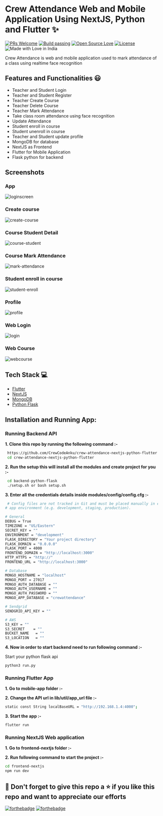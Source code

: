 # Crew Attendance Web and Mobile Application Using NextJS, Python and Flutter ✨

[![PRs Welcome](https://img.shields.io/badge/PRs-welcome-brightgreen.svg?style=flat-square)](https://crew-code.com/node-express-typescript-mongo-rest-api/)&nbsp;[![Build passing](https://img.shields.io/badge/Build-Passing-brightgreen.svg?style=flat-square)](https://crew-code.com/node-express-typescript-mongo-rest-api/)&nbsp;[![Open Source Love](https://badges.frapsoft.com/os/v1/open-source.svg?v=102)](https://crew-code.com/node-express-typescript-mongo-rest-api/)&nbsp;[![License](https://img.shields.io/badge/license-MIT-brightgreen)](https://crew-code.com/node-express-typescript-mongo-rest-api/)&nbsp;![Made with Love in India](https://madewithlove.org.in/badge.svg)

Crew Attendance is web and mobile application used to mark attendance of a class using realtime face recognition

## Features and Functionalities 😃

- Teacher and Student Login
- Teacher and Student Register
- Teacher Create Course
- Teacher Delete Course
- Teacher Mark Attendance
- Take class room attendance using face recognition
- Update Attendance
- Student enroll in course
- Student unenroll in course
- Teacher and Student update profile
- MongoDB for database
- NextJS as Frontend
- Flutter for Mobile Application
- Flask python for backend

## Screenshots

### App

![loginscreen](https://drive.google.com/uc?export=view&id=1qJYMhNzEeYJoljYwEv_It6CoKI2iBfDu)

### Create course

![create-course](https://drive.google.com/uc?export=view&id=1RuthzHDzwShNiE6KAoi2Y4hcR94dFQy8)

### Course Student Detail

![course-student](https://drive.google.com/uc?export=view&id=1xYg0V_vu4YDnjNkvPTRfx9MfGjs5Bc7b)

### Course Mark Attendance

![mark-attendance](https://drive.google.com/uc?export=view&id=1gpgSKgokzsURuw8XmFtOBLt7EnR5nhaM)

### Student enroll in course

![student-enroll](https://drive.google.com/uc?export=view&id=1DZ9Wo-oMejmc5eFw314iE56avAK1a9JS)

### Profile

![profile](https://drive.google.com/uc?export=view&id=1Hde8EktTCK_GiS5xpoaTpMU2QqTByPdg)

### Web Login

![login](https://drive.google.com/uc?export=view&id=1KHhIXhdNor9e-m5PEs2INTDW7TWmthkL)

### Web Course

![webcourse](https://drive.google.com/uc?export=view&id=1D9Dxqzn8RPTFOZlMkvgHWc-LI3KKAp1j)

## Tech Stack 💻

- [Flutter](https://flutter.dev/)
- [NextJS](https://nextjs.org/)
- [MongoDB](https://www.mongodb.com/)
- [Python Flask](https://flask.palletsprojects.com/en/2.2.x/)

## Installation and Running App:

### Running Backend API

**1. Clone this repo by running the following command :-**

```bash
 https://github.com/CrewCodeAnku/crew-attendance-nextjs-python-flutter.git
 cd crew-attendance-nextjs-python-flutter
```

**2. Run the setup this will install all the modules and create project for you :-**

```bash
 cd backend-python-flask
 ./setup.sh or bash setup.sh
```

**3. Enter all the credentials details inside modules/config/config.cfg :-**

```bash
 # Config files are not tracked in Git and must be placed manually in each
# app environment (e.g. development, staging, production).

# General
DEBUG = True
TIMEZONE = "US/Eastern"
SECRET_KEY = ""
ENVIRONMENT = "development"
FLASK_DIRECTORY = "Your project directory"
FLASK_DOMAIN = "0.0.0.0"
FLASK_PORT = 4000
FRONTEND_DOMAIN = "http://localhost:3000"
HTTP_HTTPS = "http://"
FRONTEND_URL = "http://localhost:3000"

# Database
MONGO_HOSTNAME = "localhost"
MONGO_PORT = 27017
MONGO_AUTH_DATABASE = ""
MONGO_AUTH_USERNAME = ""
MONGO_AUTH_PASSWORD = ""
MONGO_APP_DATABASE = "crewattendance"

# Sendgrid
SENDGRID_API_KEY = ""

# AWS
S3_KEY = ""
S3_SECRET    = ""
BUCKET_NAME   = ""
S3_LOCATION   = ""

```

**4. Now in order to start backend need to run following command :-**

Start your python flask api

```bash
python3 run.py
```

### Running Flutter App

**1. Go to mobile-app folder :-**

**2. Change the API url in lib/util/app_url file :-**

```bash
static const String localBaseURL = "http://192.168.1.4:4000";
```

**3. Start the app :-**

```bash
flutter run
```

### Running NextJS Web application

**1. Go to frontend-nextjs folder :-**

**2. Run following command to start the project :-**

```bash
cd frontend-nextjs
npm run dev
```

## 🤩 Don't forget to give this repo a ⭐ if you like this repo and want to appreciate our efforts

[![forthebadge](https://forthebadge.com/images/badges/built-with-love.svg)](https://forthebadge.com)
[![forthebadge](https://forthebadge.com/images/badges/built-by-developers.svg)](https://forthebadge.com)
